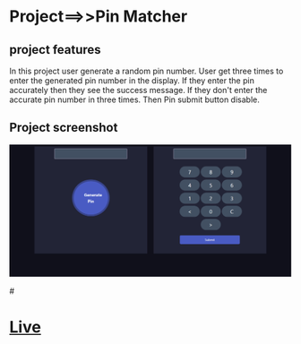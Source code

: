 # Project==>>Pin Matcher
<h2>project features</h2>
<p>In this project user generate a random pin number. User get three times to enter the generated pin number in the display. If they enter the pin accurately then they see the success message. If they don't enter the accurate pin number in three times. Then Pin submit button disable.</p>
<h2>Project screenshot</h2>
<img src="image/Screenshot_4.png" alt="">

#<h1><a href="https://jahidulbinrafiq.github.io/pin-matcher/">Live</a></h2>


 
